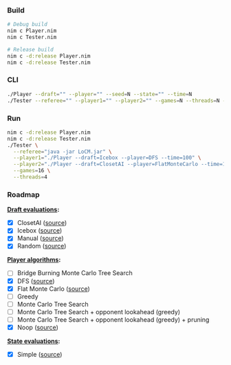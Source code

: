 ### Build

```sh
# Debug build
nim c Player.nim
nim c Tester.nim

# Release build
nim c -d:release Player.nim
nim c -d:release Tester.nim
```

### CLI

```sh
./Player --draft="" --player="" --seed=N --state="" --time=N
./Tester --referee="" --player1="" --player2="" --games=N --threads=N --replays=false
```

### Run

```sh
nim c -d:release Player.nim
nim c -d:release Tester.nim
./Tester \
  --referee="java -jar LoCM.jar" \
  --player1="./Player --draft=Icebox --player=DFS --time=100" \
  --player2="./Player --draft=ClosetAI --player=FlatMonteCarlo --time=150" \
  --games=16 \
  --threads=4
```

### Roadmap

**[Draft evaluations](Research/DraftEvaluations):**

* [x] ClosetAI ([source](Research/DraftEvaluations/ClosetAI.nim))
* [x] Icebox ([source](Research/DraftEvaluations/Icebox.nim))
* [x] Manual ([source](Research/DraftEvaluations/Manual.nim))
* [x] Random ([source](Research/DraftEvaluations/Random.nim))

**[Player algorithms](Research/PlayerAlgorithms):**

* [ ] Bridge Burning Monte Carlo Tree Search
* [x] DFS ([source](Research/PlayerAlgorithms/DFS.nim))
* [x] Flat Monte Carlo ([source](Research/PlayerAlgorithms/FlatMonteCarlo.nim))
* [ ] Greedy
* [ ] Monte Carlo Tree Search
* [ ] Monte Carlo Tree Search + opponent lookahead (greedy)
* [ ] Monte Carlo Tree Search + opponent lookahead (greedy) + pruning
* [x] Noop ([source](Research/PlayerAlgorithms/Noop.nim))

**[State evaluations](Research/StateEvaluations):**

* [x] Simple ([source](Research/StateEvaluations/Simple.nim))
